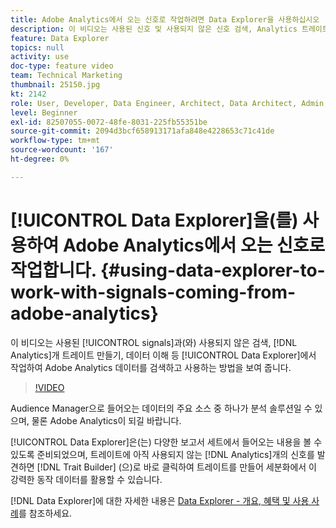 ```yaml
---
title: Adobe Analytics에서 오는 신호로 작업하려면 Data Explorer을 사용하십시오
description: 이 비디오는 사용된 신호 및 사용되지 않은 신호 검색, Analytics 트레이트 만들기 및 데이터 이해 등 Data Explorer에서 Adobe Analytics 데이터를 검색하고 사용하는 방법을 보여 줍니다.
feature: Data Explorer
topics: null
activity: use
doc-type: feature video
team: Technical Marketing
thumbnail: 25150.jpg
kt: 2142
role: User, Developer, Data Engineer, Architect, Data Architect, Admin, Leader
level: Beginner
exl-id: 82507055-0072-48fe-8031-225fb55351be
source-git-commit: 2094d3bcf658913171afa848e4228653c71c41de
workflow-type: tm+mt
source-wordcount: '167'
ht-degree: 0%

---
```


# [!UICONTROL Data Explorer]을(를) 사용하여 Adobe Analytics에서 오는 신호로 작업합니다. {#using-data-explorer-to-work-with-signals-coming-from-adobe-analytics}

이 비디오는 사용된 [!UICONTROL signals]과(와) 사용되지 않은  검색, [!DNL Analytics]개 트레이트 만들기, 데이터 이해 등 [!UICONTROL Data Explorer]에서 작업하여 Adobe Analytics 데이터를 검색하고 사용하는 방법을 보여 줍니다.

>[!VIDEO](https://video.tv.adobe.com/v/30937/?quality=12&captions=kor)

Audience Manager으로 들어오는 데이터의 주요 소스 중 하나가 분석 솔루션일 수 있으며, 물론 Adobe Analytics이 되길 바랍니다.

[!UICONTROL Data Explorer]은(는) 다양한 보고서 세트에서 들어오는 내용을 볼 수 있도록 준비되었으며, 트레이트에 아직 사용되지 않는 [!DNL Analytics]개의 신호를 발견하면 [!DNL Trait Builder] (으)로 바로 클릭하여 트레이트를 만들어 세분화에서 이 강력한 동작 데이터를 활용할 수 있습니다.

[!DNL Data Explorer]에 대한 자세한 내용은 [Data Explorer - 개요, 혜택 및 사용 사례](https://experienceleague.adobe.com/docs/audience-manager/user-guide/features/data-explorer/data-explorer-overview.html?lang=ko)를 참조하세요.
